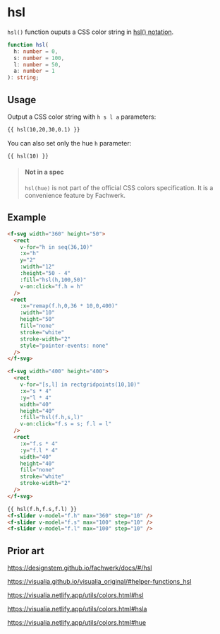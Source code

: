 # hsl

`hsl()` function ouputs a CSS color string in [hsl() notation](<https://developer.mozilla.org/en-US/docs/Web/CSS/color_value/hsl()>).

```ts
function hsl(
  h: number = 0,
  s: number = 100,
  l: number = 50,
  a: number = 1
): string;
```

## Usage

Output a CSS color string with `h s l a` parameters:

```md
{{ hsl(10,20,30,0.1) }}
```

You can also set only the hue `h` parameter:

```md
{{ hsl(10) }}
```

> #### Not in a spec
>
> `hsl(hue)` is not part of the official CSS colors specification. It is a convenience feature by Fachwerk.

## Example

```md
<f-svg width="360" height="50">
  <rect
    v-for="h in seq(36,10)"
    :x="h"
    y="2"
    :width="12"
    :height="50 - 4"
    :fill="hsl(h,100,50)"
    v-on:click="f.h = h"
  />
 <rect
    :x="remap(f.h,0,36 * 10,0,400)"
    :width="10"
    height="50"
    fill="none"
    stroke="white"
    stroke-width="2"
    style="pointer-events: none"
  />
</f-svg>

<f-svg width="400" height="400">
  <rect
    v-for="[s,l] in rectgridpoints(10,10)"
    :x="s * 4"
    :y="l * 4"
    width="40"
    height="40"
    :fill="hsl(f.h,s,l)"
    v-on:click="f.s = s; f.l = l"
  />
  <rect
    :x="f.s * 4"
    :y="f.l * 4"
    width="40"
    height="40"
    fill="none"
    stroke="white"
    stroke-width="2"
  />
</f-svg>

{{ hsl(f.h,f.s,f.l) }}
<f-slider v-model="f.h" max="360" step="10" />
<f-slider v-model="f.s" max="100" step="10" />
<f-slider v-model="f.l" max="100" step="10" />
```

## Prior art

https://designstem.github.io/fachwerk/docs/#/hsl

https://visualia.github.io/visualia_original/#helper-functions_hsl

https://visualia.netlify.app/utils/colors.html#hsl

https://visualia.netlify.app/utils/colors.html#hsla

https://visualia.netlify.app/utils/colors.html#hue
